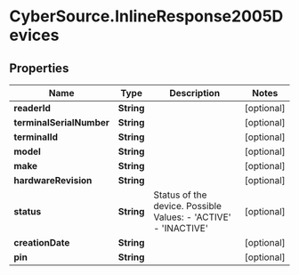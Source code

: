 # CyberSource.InlineResponse2005Devices

## Properties
Name | Type | Description | Notes
------------ | ------------- | ------------- | -------------
**readerId** | **String** |  | [optional] 
**terminalSerialNumber** | **String** |  | [optional] 
**terminalId** | **String** |  | [optional] 
**model** | **String** |  | [optional] 
**make** | **String** |  | [optional] 
**hardwareRevision** | **String** |  | [optional] 
**status** | **String** | Status of the device. Possible Values:   - 'ACTIVE'   - 'INACTIVE'  | [optional] 
**creationDate** | **String** |  | [optional] 
**pin** | **String** |  | [optional] 


